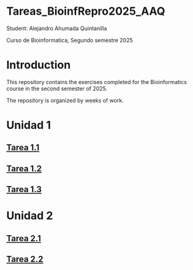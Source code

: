 # Tareas_BioinfRepro2025_AAQ

Student: Alejandro Ahumada Quintanilla

Curso de Bioinformatica, Segundo semestre 2025

# Introduction

This repository contains the exercises completed for the Bioinformatics course in the second semester of 2025.

The repository is organized by weeks of work.

# Unidad 1

## [Tarea 1.1](./Unidad_1/Tarea_1.1)

## [Tarea 1.2](./Unidad_1/Tarea_1.2)

## [Tarea 1.3](./Unidad_1/Tarea_1.3)

# Unidad 2

## [Tarea 2.1](./Unidad_2/Tarea_2.1)

## [Tarea 2.2](./Unidad_2/Tarea_2.2)
